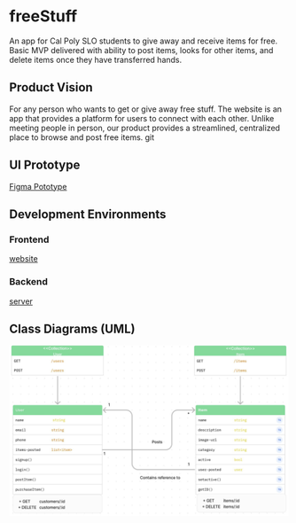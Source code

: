 # freeStuff
An app for Cal Poly SLO students to give away and receive items for free. Basic MVP delivered with ability to post items, looks for other items, and delete items once they have transferred hands.

## Product Vision
 For any person who wants to get or give away free stuff. The website is an app that provides a platform for users to connect with each other. Unlike meeting people in person, our product provides a streamlined, centralized place to browse and post free items. git 


## UI Prototype
[Figma Pototype](https://www.figma.com/file/geIHkQuwUjqmJExvTwqXiT/307-Prototype?type=design&node-id=0%3A1&mode=design&t=ZoNPEpnOp2Q9IWh2-1)


## Development Environments

### Frontend
[website](https://delightful-island-0985f9e1e.4.azurestaticapps.net)

### Backend
[server](https://freestuff-api.azurewebsites.net/)


## Class Diagrams (UML)
![UML Diagram](./UML.JPG)

